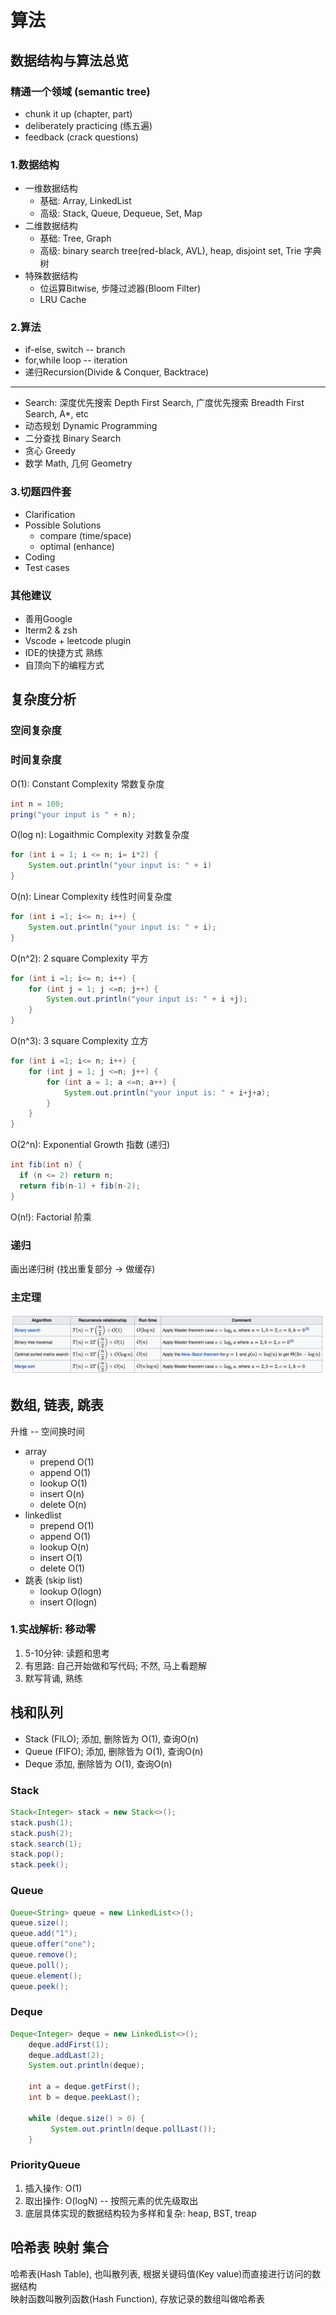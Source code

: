 # 算法

## 数据结构与算法总览

### 精通一个领域 (semantic tree)

- chunk it up (chapter, part)
- deliberately practicing (练五遍)
- feedback (crack questions)

### 1.数据结构

- 一维数据结构
  - 基础: Array, LinkedList
  - 高级: Stack, Queue, Dequeue, Set, Map
- 二维数据结构
  - 基础: Tree, Graph
  - 高级: binary search tree(red-black, AVL), heap, disjoint set, Trie 字典树
- 特殊数据结构
  - 位运算Bitwise, 步隆过滤器(Bloom Filter)
  - LRU Cache

### 2.算法

- if-else, switch -- branch
- for,while loop -- iteration
- 递归Recursion(Divide & Conquer, Backtrace)

---

- Search: 深度优先搜索 Depth First Search, 广度优先搜索 Breadth First Search, A*, etc
- 动态规划 Dynamic Programming
- 二分查找 Binary Search
- 贪心 Greedy
- 数学 Math, 几何 Geometry

### 3.切题四件套

- Clarification
- Possible Solutions
  - compare (time/space)
  - optimal (enhance)
- Coding
- Test cases

### 其他建议

- 善用Google
- Iterm2 & zsh
- Vscode + leetcode plugin
- IDE的快捷方式 熟练
- 自顶向下的编程方式

## 复杂度分析

### 空间复杂度

### 时间复杂度

O(1): Constant Complexity 常数复杂度

```java
int n = 100;
pring("your input is " + n);
```

O(log n): Logaithmic Complexity 对数复杂度

```java
for (int i = 1; i <= n; i= i*2) {
    System.out.println("your input is: " + i)
}
```

O(n): Linear Complexity 线性时间复杂度

```java
for (int i =1; i<= n; i++) {
    System.out.println("your input is: " + i);
}
```

O(n^2): 2 square Complexity 平方

```java
for (int i =1; i<= n; i++) {
    for (int j = 1; j <=n; j++) {
        System.out.println("your input is: " + i +j);
    }
}
```

O(n^3): 3 square Complexity 立方

```java
for (int i =1; i<= n; i++) {
    for (int j = 1; j <=n; j++) {
        for (int a = 1; a <=n; a++) {
            System.out.println("your input is: " + i+j+a);
        }
    }
}
```

O(2^n): Exponential Growth 指数 (递归)

```java
int fib(int n) {
  if (n <= 2) return n;
  return fib(n-1) + fib(n-2);
}
```

O(n!): Factorial 阶乘

### 递归

画出递归树 (找出重复部分 -> 做缓存)

### 主定理

![master](../resources/algorithm/master.png)

## 数组, 链表, 跳表

升维 -- 空间换时间

- array
  - prepend O(1)
  - append O(1)
  - lookup O(1)
  - insert O(n)
  - delete O(n)
- linkedlist
  - prepend O(1)
  - append O(1)
  - lookup O(n)
  - insert O(1)
  - delete O(1)
- 跳表 (skip list)
  - lookup O(logn)
  - insert O(logn)
  
### 1.实战解析: 移动零

1. 5-10分钟: 读题和思考
2. 有思路: 自己开始做和写代码; 不然, 马上看题解
3. 默写背诵, 熟练

## 栈和队列

- Stack (FILO); 添加, 删除皆为 O(1), 查询O(n)
- Queue (FIFO); 添加, 删除皆为 O(1), 查询O(n)
- Deque 添加, 删除皆为 O(1), 查询O(n)

### Stack

```java
Stack<Integer> stack = new Stack<>();
stack.push(1);
stack.push(2);
stack.search(1);
stack.pop();
stack.peek();
```

### Queue

```java
Queue<String> queue = new LinkedList<>();
queue.size();
queue.add("1");
queue.offer("one");
queue.remove();
queue.poll();
queue.element();
queue.peek();
```

### Deque

```java
Deque<Integer> deque = new LinkedList<>();
    deque.addFirst(1);
    deque.addLast(2);
    System.out.println(deque);

    int a = deque.getFirst();
    int b = deque.peekLast();

    while (deque.size() > 0) {
         System.out.println(deque.pollLast());
    }
```

### PriorityQueue

1. 插入操作: O(1)
2. 取出操作: O(logN) -- 按照元素的优先级取出
3. 底层具体实现的数据结构较为多样和复杂: heap, BST, treap

## 哈希表 映射 集合

哈希表(Hash Table), 也叫散列表, 根据关键码值(Key value)而直接进行访问的数据结构  
映射函数叫散列函数(Hash Function), 存放记录的数组叫做哈希表
